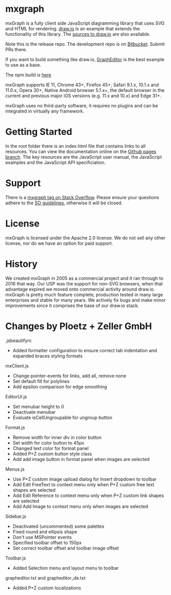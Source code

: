 mxgraph
=======

mxGraph is a fully client side JavaScript diagramming library that uses SVG and HTML for rendering. [draw.io](https://www.draw.io) is an example that extends the functionality of this library. The [sources to draw.io](https://github.com/jgraph/draw.io) are also available.

Note this is the release repo. The development repo is on [Bitbucket](https://bitbucket.org/jgraph/mxgraph2). Submit PRs there.

If you want to build something like draw.io, [GraphEditor](https://jgraph.github.io/mxgraph/javascript/examples/grapheditor/www/index.html) is the best example to use as a base.

The npm build is [here](https://www.npmjs.com/package/mxgraph)

mxGraph supports IE 11, Chrome 43+, Firefox 45+, Safari 9.1.x, 10.1.x and 11.0.x, Opera 30+, Native Android browser 5.1.x+, the default browser in the current and previous major iOS versions (e.g. 11.x and 10.x) and Edge 31+.

mxGraph uses no third-party software, it requires no plugins and can be integrated in virtually any framework.

Getting Started
===============

In the root folder there is an index.html file that contains links to all resources. You can view the documentation online on the [Github pages branch](https://jgraph.github.io/mxgraph/). The key resources are the JavaScript user manual, the JavaScript examples and the JavaScript API specificiation.

Support
=======

There is a [mxgraph tag on Stack Overflow](http://stackoverflow.com/questions/tagged/mxgraph). Please ensure your questions adhere to the [SO guidelines](http://stackoverflow.com/help/on-topic), otherwise it will be closed.

License
=======

mxGraph is licensed under the Apache 2.0 license. We do not sell any other license, nor do we have an option for paid support.

History
=======

We created mxGraph in 2005 as a commercial project and it ran through to 2016 that way. Our USP was the support for non-SVG browsers, when that advantage expired we moved onto commercial activity around draw.io. mxGraph is pretty much feature complete, production tested in many large enterprises and stable for many years. We actively fix bugs and make minor improvements since it comprises the base of our draw.io stack.

Changes by Ploetz + Zeller GmbH
===============================

.jsbeautifyrc
- Added formatter configuration to ensure correct tab indentation and expanded braces styling formats

mxClient.js
- Change pointer-events for links, add all, remove none
- Set default fill for polylines
- Add epsilon comparison for edge smoothing

EditorUI.js
- Set menubar height to 0
- Deactivate menubar
- Evaluate isCellUngroupable for ungroup button

Format.js
- Remove width for inner div in color button
- Set width for color button to 45px
- Changed text color for format panel
- Added P+Z custom button style class
- Add add image button in format panel when images are selected

Menus.js
- Use P+Z custom image upload dialog for Insert dropdown to toolbar
- Add Edit FreeText to context menu only when P+Z custom free text shapes are selected
- Add Edit Reference to context menu only when P+Z custom link shapes are selected 
- Add Add Image to context menu only when images are selected 

Sidebar.js
- Deactivated (uncommented) some palettes
- Fixed round and ellipsis shape
- Don't use MSPointer events
- Specified toolbar offset to 150px
- Set correct toolbar offset and toolbar image offset

Toolbar.js
- Added Selection menu and layout menu to toolbar

grapheditor.txt and grapheditor_de.txt
- Added P+Z custom localizations